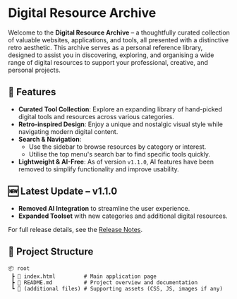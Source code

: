 # Digital Resource Archive

Welcome to the **Digital Resource Archive** – a thoughtfully curated collection of valuable websites, applications, and tools, all presented with a distinctive retro aesthetic. This archive serves as a personal reference library, designed to assist you in discovering, exploring, and organising a wide range of digital resources to support your professional, creative, and personal projects.

## 🚀 Features

- **Curated Tool Collection**: Explore an expanding library of hand-picked digital tools and resources across various categories.
- **Retro-inspired Design**: Enjoy a unique and nostalgic visual style while navigating modern digital content.
- **Search & Navigation**:
  - Use the sidebar to browse resources by category or interest.
  - Utilise the top menu's search bar to find specific tools quickly.
- **Lightweight & AI-Free**: As of version `v1.1.0`, AI features have been removed to simplify functionality and improve usability.

## 🆕 Latest Update – v1.1.0

- **Removed AI Integration** to streamline the user experience.
- **Expanded Toolset** with new categories and additional digital resources.

For full release details, see the [Release Notes](https://github.com/yourusername/yourrepo/releases/tag/v1.1.0).

## 📂 Project Structure

```plaintext
📦 root
 ┣ 📄 index.html         # Main application page
 ┣ 📄 README.md          # Project overview and documentation
 ┗ 📄 (additional files) # Supporting assets (CSS, JS, images if any)
